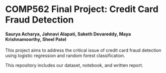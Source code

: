# COMP562 Final Project: Credit Card Fraud Detection

#### Saurya Acharya, Jahnavi Alapati, Saketh Devareddy, Maya Krishnamoorthy, Sheel Patel


This project aims to address the critical issue of credit card fraud detection using logistic regression and random forest classification.

This repository includes our dataset, notebook, and written report.
